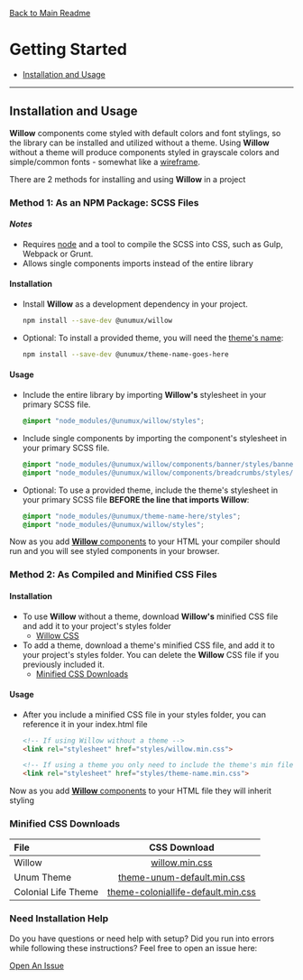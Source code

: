 [Back to Main Readme](../README.md)

# Getting Started

- [Installation and Usage](#installation-and-usage)

---

## Installation and Usage

**Willow** components come styled with default colors and font stylings, so the library can be installed and utilized without a theme. Using **Willow** without a theme will produce components styled in grayscale colors and simple/common fonts - somewhat like a [wireframe](https://en.wikipedia.org/wiki/Website_wireframe).

There are 2 methods for installing and using **Willow** in a project

### **Method 1: As an NPM Package: SCSS Files**

#### _Notes_

- Requires [node](https://nodejs.org) and a tool to compile the SCSS into CSS, such as Gulp, Webpack or Grunt.
- Allows single components imports instead of the entire library

#### Installation

- Install **Willow** as a development dependency in your project.
    ```bash
    npm install --save-dev @unumux/willow
    ```
- Optional: To install a provided theme, you will need the [theme's name](#available-themes):
    ```bash
    npm install --save-dev @unumux/theme-name-goes-here
    ```

#### Usage

- Include the entire library by importing **Willow's** stylesheet in your primary SCSS file.
    ```SCSS
    @import "node_modules/@unumux/willow/styles";
    ```
- Include single components by importing the component's stylesheet in your primary SCSS file.
    ```SCSS
    @import "node_modules/@unumux/willow/components/banner/styles/banner";
    @import "node_modules/@unumux/willow/components/breadcrumbs/styles/breadcrumbs";
    ```
- Optional: To use a provided theme, include the theme's stylesheet in your primary SCSS file **BEFORE the line that imports Willow**:
    ```SCSS
    @import "node_modules/@unumux/theme-name-here/styles";
    @import "node_modules/@unumux/willow/styles";
    ```
Now as you add [**Willow** components](./docs/components-page-layout-examples.md#components) to your HTML your compiler should run and you will see styled components in your browser.

### **Method 2: As Compiled and Minified CSS Files**

#### Installation

- To use **Willow** without a theme, download **Willow's** minified CSS file and add it to your project's styles folder
  - [Willow CSS](https://github.com/unumux/willow/releases/download/0.3.0/willow.min.css)
- To add a theme, download a theme's minified CSS file, and add it to your project's styles folder. You can delete the **Willow** CSS file if you previously included it.
  - [Minified CSS Downloads](#minified-css-downloads)

#### Usage

- After you include a minified CSS file in your styles folder, you can reference it in your index.html file
    ```HTML
    <!-- If using Willow without a theme -->
    <link rel="stylesheet" href="styles/willow.min.css">
    ```

    ```HTML
    <!-- If using a theme you only need to include the theme's min file -->
    <link rel="stylesheet" href="styles/theme-name.min.css">
    ```

Now as you add [**Willow** components](./docs/components-page-layout-examples.md#components) to your HTML file they will inherit styling

### **Minified CSS Downloads**

|            File            | CSS Download |
|:-------------------------- |:------------:|
|Willow                      |[willow.min.css](https://github.com/unumux/willow/releases/download/0.3.0/willow.min.css)|
|Unum Theme                  |[theme-unum-default.min.css](https://github.com/unumux/theme-unum-default/releases/download/0.5.0/theme-unum-default.min.css)|
|Colonial Life Theme         |[theme-coloniallife-default.min.css](https://github.com/unumux/theme-coloniallife-default/releases/download/0.6.0/theme-coloniallife-default.min.css)|

### **Need Installation Help**

Do you have questions or need help with setup? Did you run into errors while following these instructions? Feel free to open an issue here:

[Open An Issue](https://github.com/unumux/willow/issues/new)
